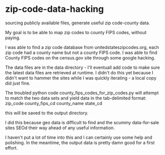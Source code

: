 zip-code-data-hacking
=====================

sourcing publicly available files, generate useful zip code-county data. 

My goal is to be able to map zip codes to county FIPS codes, without paying. 

I was able to find a zip code database from unitedstateszipcodes.org, each zip code had a county name but not a county FIPS code. I was able to find County FIPS codes on the census.gov site through some google hacking.

The data files are in the data directory - I'll eventuall add code to make sure the latest data files are retrieved at runtime. I didn't do this yet because I didn't want to hammer the sites while I was quickly iterating - a local copy did just fine.

The troubled python code county_fips_codes_for_zip_codes.py will attempt to match the two data sets and yield data in the tab-delimited format:
zip_code county_fips_cd county_name state_cd

this will be saved to the output directory.

I did this because geo data is difficult to find and the scummy data-for-sale sites SEOd their way ahead of any useful information. 

I haven't put a lot of time into this and I can certainly use some help and polishing. In the meantime, the output data is pretty damn good for a first effort.
